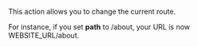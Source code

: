This action allows you to change the current route.

For instance, if you set **path** to /about, your URL is now WEBSITE_URL/about.